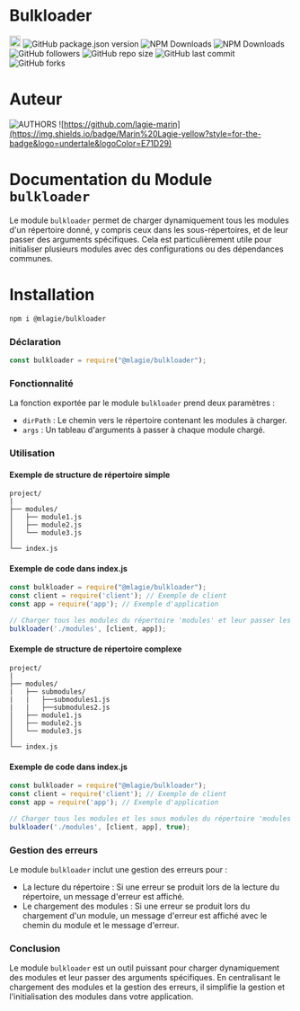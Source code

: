 # Bulkloader
<img src="https://api.visitorbadge.io/api/VisitorHit?user=lagie-marin&repo=bulkloader-badge&countColor=%237B1E7A" height="20px"/> ![GitHub package.json version](https://img.shields.io/github/package-json/v/lagie-marin/bulkloader?color=#008000) ![NPM Downloads](https://img.shields.io/npm/d18m/%40mlagie%2Fbulkloader?color=#008000) ![NPM Downloads](https://img.shields.io/npm/dw/%40mlagie%2Fbulkloader?color=#008000) ![GitHub followers](https://img.shields.io/github/followers/lagie-marin?style=plastic&color=color%3D%23008000) ![GitHub repo size](https://img.shields.io/github/repo-size/lagie-marin/bulkloader?color=%green)
 ![GitHub last commit](https://img.shields.io/github/last-commit/lagie-marin/bulkloader) ![GitHub forks](https://img.shields.io/github/forks/lagie-marin/bulkloader?style=plastic&color=%green)

# Auteur
![AUTHORS](https://img.shields.io/badge/AUTHORS:-gray?style=for-the-badge) ![https://github.com/lagie-marin](https://img.shields.io/badge/Marin%20Lagie-yellow?style=for-the-badge&logo=undertale&logoColor=E71D29)
# Documentation du Module `bulkloader`
Le module `bulkloader` permet de charger dynamiquement tous les modules d'un répertoire donné, y compris ceux dans les sous-répertoires, et de leur passer des arguments spécifiques. Cela est particulièrement utile pour initialiser plusieurs modules avec des configurations ou des dépendances communes.

# Installation
```bash
npm i @mlagie/bulkloader
```

### Déclaration
```javascript
const bulkloader = require("@mlagie/bulkloader");
```
### Fonctionnalité
La fonction exportée par le module `bulkloader` prend deux paramètres :
* `dirPath` : Le chemin vers le répertoire contenant les modules à charger.
* `args` : Un tableau d'arguments à passer à chaque module chargé.
### Utilisation
#### Exemple de structure de répertoire simple
```
project/
|
├── modules/
│   ├── module1.js
│   ├── module2.js
│   └── module3.js
│
└── index.js
```
#### Exemple de code dans index.js
```javascript
const bulkloader = require("@mlagie/bulkloader");
const client = require('client'); // Exemple de client
const app = require('app'); // Exemple d'application

// Charger tous les modules du répertoire 'modules' et leur passer les arguments
bulkloader('./modules', [client, app]);
```

#### Exemple de structure de répertoire complexe
```
project/
|
├── modules/
|   ├── submodules/
|   |   ├──submodules1.js
|   |   ├──submodules2.js
│   ├── module1.js
│   ├── module2.js
│   └── module3.js
│
└── index.js
```
#### Exemple de code dans index.js
```javascript
const bulkloader = require("@mlagie/bulkloader");
const client = require('client'); // Exemple de client
const app = require('app'); // Exemple d'application

// Charger tous les modules et les sous modules du répertoire 'modules' et leur passer les arguments
bulkloader('./modules', [client, app], true);
```
### Gestion des erreurs
Le module `bulkloader` inclut une gestion des erreurs pour :
* La lecture du répertoire : Si une erreur se produit lors de la lecture du répertoire, un message d'erreur est affiché.
* Le chargement des modules : Si une erreur se produit lors du chargement d'un module, un message d'erreur est affiché avec le chemin du module et le message d'erreur.

### Conclusion
Le module `bulkloader` est un outil puissant pour charger dynamiquement des modules et leur passer des arguments spécifiques. En centralisant le chargement des modules et la gestion des erreurs, il simplifie la gestion et l'initialisation des modules dans votre application.